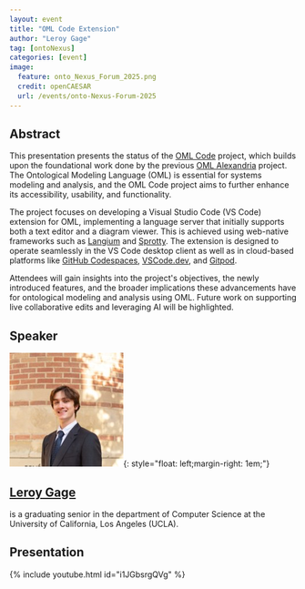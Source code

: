 ```yaml
---
layout: event
title: "OML Code Extension"
author: "Leroy Gage"
tag: [ontoNexus]
categories: [event]
image:
  feature: onto_Nexus_Forum_2025.png
  credit: openCAESAR
  url: /events/onto-Nexus-Forum-2025
---
```


## Abstract

This presentation presents the status of the [OML Code](/projects/2025-02-01-OML-Code) project, which builds upon the foundational work done by the previous [OML Alexandria](/projects/2023-1-20-OML-Alexandria) project. The Ontological Modeling Language (OML) is essential for systems modeling and analysis, and the OML Code project aims to further enhance its accessibility, usability, and functionality.

The project focuses on developing a Visual Studio Code (VS Code) extension for OML, implementing a language server that initially supports both a text editor and a diagram viewer. This is achieved using web-native frameworks such as [Langium](https://langium.org/) and [Sprotty](https://sprotty.org/). The extension is designed to operate seamlessly in the VS Code desktop client as well as in cloud-based platforms like [GitHub Codespaces](https://github.com/features/codespaces), [VSCode.dev](https://vscode.dev/), and [Gitpod](https://www.gitpod.io/).

Attendees will gain insights into the project's objectives, the newly introduced features, and the broader implications these advancements have for ontological modeling and analysis using OML. Future work on supporting live collaborative edits and leveraging AI will be highlighted. 

## Speaker

![Leroy Gage](img/Gage.jpeg){: style="float: left;margin-right: 1em;"} 

<h2><a href="mailto:leroylightning@g.ucla.edu">Leroy Gage</a></h2> is a graduating senior in the department of Computer Science at the University of California, Los Angeles (UCLA).

## Presentation

{% include youtube.html id="i1JGbsrgQVg" %}
